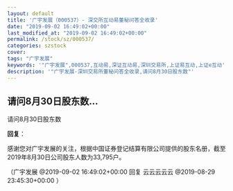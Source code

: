 ```yaml
---
layout: default
title: '广宇发展（000537）- 深交所互动易董秘问答全收录'
date: "2019-09-02 16:49:02+00:00"
last_modified_at: "2019-09-02 16:49:02+00:00"
permalink: /stock/sz/000537/
categories: szstock
cover: 
tags: "广宇发展"
keywords: '"广宇发展",000537,互动易,深证互动易,深圳交易所,上证易互动,上证e互动'
description: '"广宇发展-深圳交易所董秘问答全收录,请问8月30日股东数"'
---
```


## 请问8月30日股东数...

请问8月30日股东数

**回复**：

感谢您对广宇发展的关注，根据中国证券登记结算有限公司提供的股东名册，截至2019年8月30日公司股东人数为33,795户。 

（广宇发展  @2019-09-02 16:49:02+00:00 回复 云云云云云  @2019-08-29 23:45:30+00:00 ）

